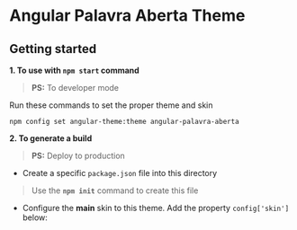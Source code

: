 # Angular Palavra Aberta Theme


## Getting started

**1. To use with `npm start` command**
> **PS:** To developer mode

Run these commands to set the proper theme and skin

`npm config set angular-theme:theme angular-palavra-aberta`

**2. To generate a build**
> **PS:** Deploy to production

* Create a specific `package.json` file into this directory
> Use the **`npm init`** command to create this file

* Configure the **main** skin to this theme. Add the property `config['skin']` below:

```
